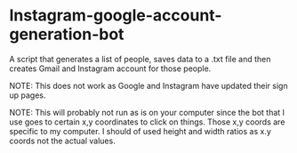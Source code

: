 # Instagram-google-account-generation-bot
A script that generates a list of people, saves data to a .txt file and then creates Gmail and Instagram account for those people.

NOTE: This does not work as Google and Instagram have updated their sign up pages.

NOTE: This will probably not run as is on your computer since the bot that I use goes to certain x,y coordinates to click on things. Those x,y coords are specific to my computer. I should of used height and width ratios as x.y coords not the actual values.
